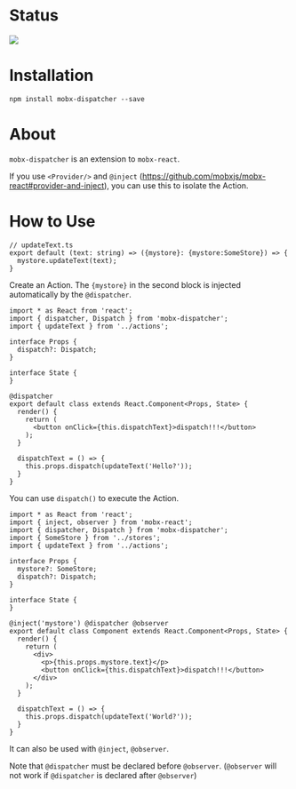 # Status

<img src="https://travis-ci.org/iamssen/mobx-dispatcher.svg?branch=master"/>

# Installation

```
npm install mobx-dispatcher --save
```

# About
`mobx-dispatcher` is an extension to `mobx-react`.

If you use `<Provider/>` and `@inject` (https://github.com/mobxjs/mobx-react#provider-and-inject),
you can use this to isolate the Action.

# How to Use

```
// updateText.ts
export default (text: string) => ({mystore}: {mystore:SomeStore}) => {
  mystore.updateText(text);
}
```
Create an Action. The `{mystore}` in the second block is injected automatically by the `@dispatcher`.

```
import * as React from 'react';
import { dispatcher, Dispatch } from 'mobx-dispatcher';
import { updateText } from '../actions';

interface Props {
  dispatch?: Dispatch;
}

interface State {
}

@dispatcher
export default class extends React.Component<Props, State> {
  render() {
    return (
      <button onClick={this.dispatchText}>dispatch!!!</button>
    );
  }
  
  dispatchText = () => {
    this.props.dispatch(updateText('Hello?'));
  }
}
```
You can use `dispatch()` to execute the Action.

```
import * as React from 'react';
import { inject, observer } from 'mobx-react';
import { dispatcher, Dispatch } from 'mobx-dispatcher';
import { SomeStore } from '../stores';
import { updateText } from '../actions';

interface Props {
  mystore?: SomeStore;
  dispatch?: Dispatch;
}

interface State {
}

@inject('mystore') @dispatcher @observer
export default class Component extends React.Component<Props, State> {
  render() {
    return (
      <div>
        <p>{this.props.mystore.text}</p>
        <button onClick={this.dispatchText}>dispatch!!!</button>
      </div>
    );
  }
  
  dispatchText = () => {
    this.props.dispatch(updateText('World?'));
  }
}
```
It can also be used with `@inject`, `@observer`.

Note that `@dispatcher` must be declared before `@observer`.
(`@observer` will not work if `@dispatcher` is declared after `@observer`)